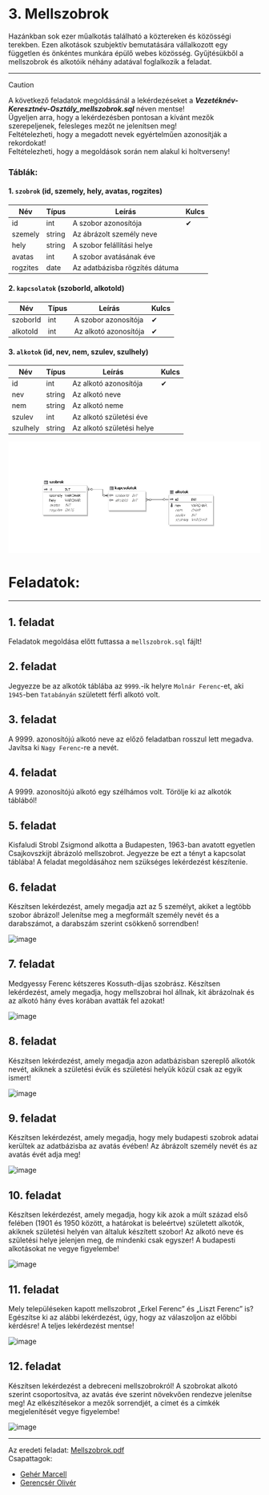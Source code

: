 # 3. Mellszobrok

Hazánkban sok ezer műalkotás található a köztereken és közösségi terekben. Ezen alkotások
szubjektív bemutatására vállalkozott egy független és önkéntes munkára épülő webes közösség.
Gyűjtésükből a mellszobrok és alkotóik néhány adatával foglalkozik a feladat.

---

> [!CAUTION]
> A következő feladatok megoldásánál a lekérdezéseket a ***Vezetéknév-Keresztnév-Osztály_mellszobrok.sql*** néven mentse! <br>
> Ügyeljen arra, hogy a lekérdezésben pontosan a kívánt mezők szerepeljenek, felesleges mezőt ne jelenítsen meg! <br>
> Feltételezheti, hogy a megadott nevek egyértelműen azonosítják a rekordokat! <br>
> Feltételezheti, hogy a megoldások során nem alakul ki holtverseny!

### Táblák:
#### 1. `szobrok` (id, szemely, hely, avatas, rogzites)
|Név|Típus|Leírás|Kulcs|
|---|---|---|---|
| id | int | A szobor azonosítója | ✔ |
| szemely | string | Az ábrázolt személy neve ||
| hely | string | A szobor felállítási helye ||
| avatas | int | A szobor avatásának éve ||
| rogzites | date | Az adatbázisba rögzítés dátuma ||

#### 2. `kapcsolatok` (szoborId, alkotoId)
|Név|Típus|Leírás|Kulcs|
|---|---|---|---|
| szoborId | int | A szobor azonosítója | ✔ |
| alkotoId | int | Az alkotó azonosítója | ✔ |

#### 3. `alkotok` (id, nev, nem, szulev, szulhely)

|Név|Típus|Leírás|Kulcs|
|---|---|---|---|
| id | int |  Az alkotó azonosítója | ✔ |
| nev | string | Az alkotó neve  ||
| nem | string | Az alkotó neme ||
| szulev | int | Az alkotó születési éve ||
| szulhely | string | Az alkotó születési helye ||

![Kép a kapcsolatokról](diagram.PNG)

# Feladatok:
---
## 1. feladat
Feladatok megoldása előtt futtassa a `mellszobrok.sql` fájlt!

## 2. feladat
Jegyezze be az alkotók táblába az `9999`.-ik helyre `Molnár Ferenc`-et, aki `1945`-ben `Tatabányán` született férfi alkotó volt.

## 3. feladat
A 9999. azonosítójú alkotó neve az előző feladatban rosszul lett megadva. Javítsa ki `Nagy Ferenc`-re a nevét.

## 4. feladat
A 9999. azonosítójú alkotó egy szélhámos volt. Törölje ki az alkotók táblából!

## 5. feladat 
Kisfaludi Strobl Zsigmond alkotta a Budapesten, 1963-ban avatott egyetlen Csajkovszkijt
ábrázoló mellszobrot. Jegyezze be ezt a tényt a kapcsolat táblába! A feladat megoldásához
nem szükséges lekérdezést készítenie.

## 6. feladat 
Készítsen lekérdezést, amely megadja azt az 5 személyt, akiket a legtöbb szobor ábrázol!
Jelenítse meg a megformált személy nevét és a darabszámot, a darabszám szerint csökkenő
sorrendben!

![image](https://github.com/GerencserOliver/AdatbazisProject/assets/98750706/600cf022-bef1-4d23-afd3-e74d11416b70)

## 7. feladat 
Medgyessy Ferenc kétszeres Kossuth-díjas szobrász. Készítsen lekérdezést, amely
megadja, hogy mellszobrai hol állnak, kit ábrázolnak és az alkotó hány éves korában avatták
fel azokat!

![image](https://github.com/GerencserOliver/AdatbazisProject/assets/98750706/55b66764-a0fb-42e0-8d14-f7d0da8bcaaf)

## 8. feladat 
Készítsen lekérdezést, amely megadja azon adatbázisban szereplő alkotók nevét, akiknek
a születési évük és születési helyük közül csak az egyik ismert!

![image](https://github.com/GerencserOliver/AdatbazisProject/assets/98750706/340b448f-5491-468e-99de-5acf3fd546e5)

## 9. feladat 
Készítsen lekérdezést, amely megadja, hogy mely budapesti szobrok adatai kerültek
az adatbázisba az avatás évében! Az ábrázolt személy nevét és az avatás évét adja meg!

![image](https://github.com/GerencserOliver/AdatbazisProject/assets/98750706/36228048-c263-42cf-99fd-f2060ded9d90)

## 10. feladat 
Készítsen lekérdezést, amely megadja, hogy kik azok a múlt század első felében (1901 és
1950 között, a határokat is beleértve) született alkotók, akiknek születési helyén van általuk
készített szobor! Az alkotó neve és születési helye jelenjen meg, de mindenki csak egyszer!
A budapesti alkotásokat ne vegye figyelembe!

![image](https://github.com/GerencserOliver/AdatbazisProject/assets/98750706/3afc3ac8-1dd3-4b9d-aa3d-f53b7d8ba7d7)

## 11. feladat 
Mely településeken kapott mellszobrot „Erkel Ferenc” és „Liszt Ferenc” is? Egészítse ki
az alábbi lekérdezést, úgy, hogy az válaszoljon az előbbi kérdésre! A teljes lekérdezést
mentse!

![image](https://github.com/GerencserOliver/AdatbazisProject/assets/98750706/daeb2eb4-31fe-43ab-adf2-99c2484caac2)

## 12. feladat 
Készítsen lekérdezést a debreceni mellszobrokról! A szobrokat alkotó szerint csoportosítva,
az avatás éve szerint növekvően rendezve jelenítse meg! Az elkészítésekor a mezők sorrendjét, a címet és a címkék
megjelenítését vegye figyelembe!

![image](https://github.com/GerencserOliver/AdatbazisProject/assets/98750706/a1c4bfcd-0b58-479b-83d7-0bd8195e6370)

---

Az eredeti feladat: [Mellszobrok.pdf](http://informatika.fazekas.hu/wp-content/uploads/2023/02/Mellszobrok.pdf)
<br>
Csapattagok:
- [Gehér Marcell](https://github.com/Geher-Marcell)
- [Gerencsér Olivér](https://github.com/GerencserOliver)
	
